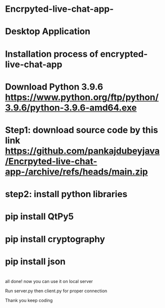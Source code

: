 # Encrpyted-live-chat-app-
# Desktop Application 
# Installation process of encrypted-live-chat-app
# Download Python 3.9.6 https://www.python.org/ftp/python/3.9.6/python-3.9.6-amd64.exe
# Step1: download source code by this link https://github.com/pankajdubeyjava/Encrpyted-live-chat-app-/archive/refs/heads/main.zip
# step2: install python libraries
# pip install QtPy5
# pip install cryptography
# pip install json
#
all done! now you can use it on local server

Run server.py then client.py for proper connection

Thank you keep coding

